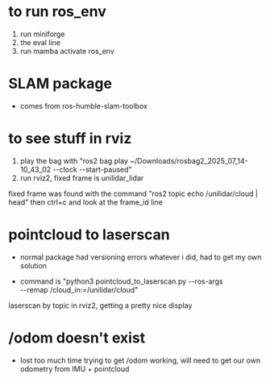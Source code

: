 # to run ros_env
1. run miniforge
2. the eval line
3. run mamba activate ros_env

# SLAM package
- comes from ros-humble-slam-toolbox

# to see stuff in rviz
1. play the bag with "ros2 bag play ~/Downloads/rosbag2_2025_07_14-10_43_02 --clock --start-paused"
2. run rviz2, fixed frame is unilidar_lidar

fixed frame was found with the command
"ros2 topic echo /unilidar/cloud | head"
then ctrl+c and look at the frame_id line

# pointcloud to laserscan
- normal package had versioning errors whatever i did, had to get my own solution

- command is "python3 pointcloud_to_laserscan.py --ros-args \
  --remap /cloud_in:=/unilidar/cloud"

laserscan by topic in rviz2, getting a pretty nice display

# /odom doesn't exist
- lost too much time trying to get /odom working, will need to get our own odometry from IMU + pointcloud
